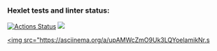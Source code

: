 ### Hexlet tests and linter status:
[![Actions Status](https://github.com/Veksil/frontend-project-44/workflows/hexlet-check/badge.svg)](https://github.com/Veksil/frontend-project-44/actions)
<a href="https://codeclimate.com/github/Veksil/frontend-project-44/maintainability"><img src="https://api.codeclimate.com/v1/badges/af52828f245d374e0688/maintainability" /></a>

<a href="https://asciinema.org/a/upAMWcZmO9Uk3LQYoelamikNr" target="_blank"><img src="https://asciinema.org/a/upAMWcZmO9Uk3LQYoelamikNr.s
